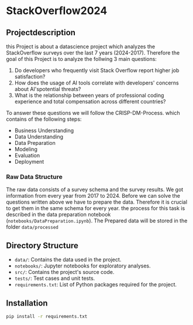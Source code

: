 # StackOverflow2024

## Projectdescription
this Project is about a datascience project which analyzes the StackOverflow surveys over the last 7 years (2024-2017). Therefore the goal of this Project is to analyze the follwing 3 main questions:

1. Do developers who frequently visit Stack Overflow report higher job satisfaction?
2. How does the usage of AI tools correlate with developers' concerns about AI'spotential threats?
3. What is the relationship between years of professional coding experience and total compensation across different countries?

To answer these questions we will follow the CRISP-DM-Process. which contains of the following steps:
- Business Understanding
- Data Understanding
- Data Preparation
- Modeling
- Evaluation
- Deployment

### Raw Data Structure
The raw data consists of a survey schema and the survey results. We got information from every year from 2017 to 2024. Before we can solve the questions written above we have to prepare the data. Therefore it is crucial to get them in the same schema for every year. the process for this task is described in the data preparation notebook (`notebooks/DataPreparation.ipynb`). The Prepared data will be stored in the folder `data/processed`

## Directory Structure

- `data/`: Contains the data used in the project.
- `notebooks/`: Jupyter notebooks for exploratory analyses.
- `src/`: Contains the project's source code.
- `tests/`: Test cases and unit tests.
- `requirements.txt`: List of Python packages required for the project.

## Installation
```bash
pip install -r requirements.txt